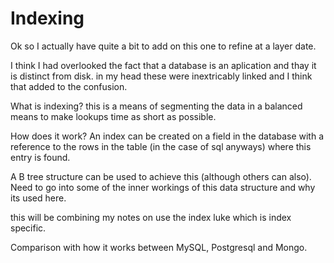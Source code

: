 # Indexing

Ok so I actually have quite a bit to add on this one to refine at a layer date.

I think I had overlooked the fact that a database is an aplication and thay it is distinct from disk. in my head these were inextricably linked and I think that added to the confusion.

What is indexing?
this is a means of segmenting the data in a balanced means to make lookups time as short as possible.

How does it work?
An index can be created on a field in the database with a reference to the rows in the table (in the case of sql anyways) where this entry is found.

A B tree structure can be used to achieve this (although others can also). 
Need to go into some of the inner workings of this data structure and why its used here.

this will be combining my notes on use the index luke which is index specific.

Comparison with how it works between MySQL, Postgresql and Mongo.

